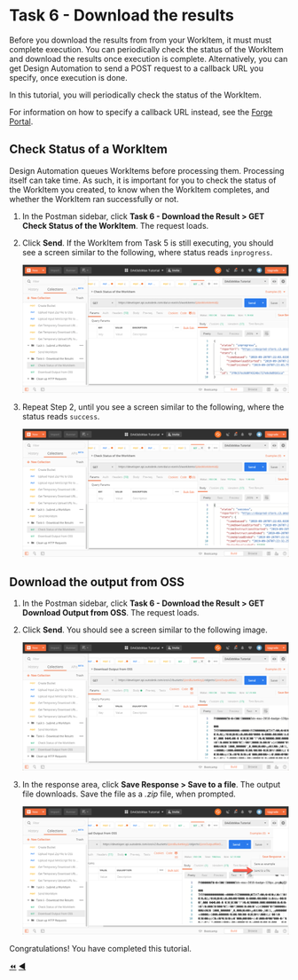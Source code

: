 # Task 6 - Download the results

Before you download the results from from your WorkItem, it must must complete execution. You can periodically check the status of the WorkItem and download the results once execution is complete. Alternatively, you can get Design Automation to send a POST request to a callback URL you specify, once execution is done. 

In this tutorial, you will periodically check the status of the WorkItem. 

For information on how to specify a callback URL instead, see the [Forge Portal](https://forge.autodesk.com/en/docs/design-automation/v3/developers_guide/callbacks/#oncomplete-callback).

## Check Status of a WorkItem

Design Automation queues WorkItems before processing them. Processing itself can take time. As such, it is important for you to check the status of the WorkItem you created, to know when the WorkItem completes, and whether the WorkItem ran successfully or not. 

1. In the Postman sidebar, click **Task 6 - Download the Result > GET Check Status of the WorkItem**. The request loads.

2. Click **Send**. If the WorkItem from Task 5 is still executing, you should see a screen similar to the following, where status reads `inprogress`.

    ![WorkItem Status check result](../images/task6-check_status.png "WorkItem Status check result")

3. Repeat Step 2, until you see a screen similar to the following, where the status reads `success`.

    ![WorkItem Status check result](../images/task6-final_status.png "WorkItem Status check result")
    
## Download the output from OSS

1. In the Postman sidebar, click **Task 6 - Download the Result > GET Download Output from OSS**. The request loads.

2. Click **Send**. You should see a screen similar to the following image.

    ![Download Result](../images/task6-download_step_1.png "Download Result")

3. In the response area, click **Save Response > Save to a file**. The output file downloads. Save the file as a *.zip* file, when prompted.

    ![Download Result](../images/task6-download_step_2.png "Download Result")

Congratulations! You have completed this tutorial.

[:rewind:](../readme.md "readme.md") [:arrow_backward:](task-5.md "Previous task")
